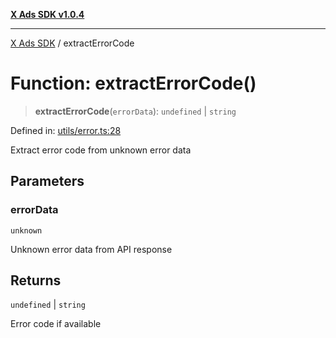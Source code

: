 [**X Ads SDK v1.0.4**](../README.md)

***

[X Ads SDK](../globals.md) / extractErrorCode

# Function: extractErrorCode()

> **extractErrorCode**(`errorData`): `undefined` \| `string`

Defined in: [utils/error.ts:28](https://github.com/kage1020/x-ads-sdk/blob/main/src/utils/error.ts#L28)

Extract error code from unknown error data

## Parameters

### errorData

`unknown`

Unknown error data from API response

## Returns

`undefined` \| `string`

Error code if available
